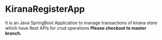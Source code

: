 # KiranaRegisterApp
It is an Java SpringBoot Application to manage transactions of kirana store which have Rest APIs for crud operations
**Please checkout to master branch.**

